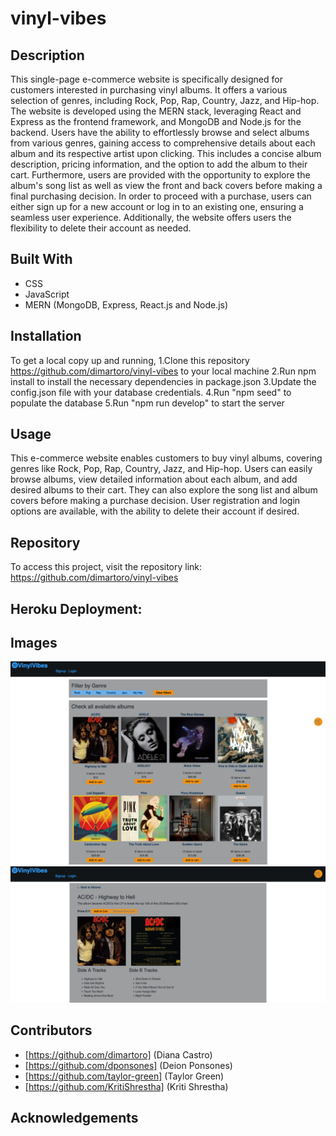 # vinyl-vibes

## Description
This single-page e-commerce website is specifically designed for customers interested in purchasing vinyl albums. It offers a various selection of genres, including Rock, Pop, Rap, Country, Jazz, and Hip-hop. The website is developed using the MERN stack, leveraging React and Express as the frontend framework, and MongoDB and Node.js for the backend. Users have the ability to effortlessly browse and select albums from various genres, gaining access to comprehensive details about each album and its respective artist upon clicking. This includes a concise album description, pricing information, and the option to add the album to their cart. Furthermore, users are provided with the opportunity to explore the album's song list as well as view the front and back covers before making a final purchasing decision. In order to proceed with a purchase, users can either sign up for a new account or log in to an existing one, ensuring a seamless user experience. Additionally, the website offers users the flexibility to delete their account as needed.

## Built With
* CSS
* JavaScript
* MERN (MongoDB, Express, React.js and Node.js)

## Installation
To get a local copy up and running, 
1.Clone this repository https://github.com/dimartoro/vinyl-vibes to your local machine
2.Run npm install to install the necessary dependencies in package.json
3.Update the config.json file with your database credentials. 
4.Run "npm seed" to populate the database
5.Run "npm run develop" to start the server

## Usage
This e-commerce website enables customers to buy vinyl albums, covering genres like Rock, Pop, Rap, Country, Jazz, and Hip-hop. Users can easily browse albums, view detailed information about each album, and add desired albums to their cart. They can also explore the song list and album covers before making a purchase decision. User registration and login options are available, with the ability to delete their account if desired.

## Repository
To access this project, visit the repository link: https://github.com/dimartoro/vinyl-vibes

## Heroku Deployment: 


## Images
![Image is the screenshot of homepage of VinylVibes](./client/public/images/homepage.png)
![Image is the screenshot of album cover](./client/public/images/albumdetail.png)


## Contributors
* [https://github.com/dimartoro] (Diana Castro)
* [https://github.com/dponsones] (Deion Ponsones)
* [https://github.com/taylor-green] (Taylor Green)
* [https://github.com/KritiShrestha] (Kriti Shrestha)

## Acknowledgements
